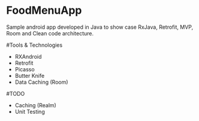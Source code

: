# FoodMenuApp
Sample android app developed in Java to show case RxJava, Retrofit, MVP, Room and Clean code architecture.

#Tools & Technologies
- RXAndroid 
- Retrofit 
- Picasso 
- Butter Knife
- Data Caching (Room)

#TODO
- Caching (Realm)
- Unit Testing 
